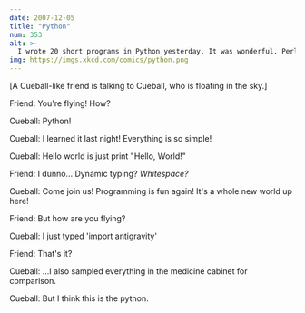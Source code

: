 ```yaml
---
date: 2007-12-05
title: "Python"
num: 353
alt: >-
  I wrote 20 short programs in Python yesterday. It was wonderful. Perl, I'm leaving you.
img: https://imgs.xkcd.com/comics/python.png
---
```

[A Cueball-like friend is talking to Cueball, who is floating in the sky.]

Friend: You're flying! How?

Cueball: Python!

Cueball: I learned it last night! Everything is so simple!

Cueball: Hello world is just print "Hello, World!"

Friend: I dunno... Dynamic typing? *Whitespace?*

Cueball: Come join us! Programming is fun again! It's a whole new world up here!

Friend: But how are you flying?

Cueball: I just typed 'import antigravity'

Friend: That's it?

Cueball: ...I also sampled everything in the medicine cabinet for comparison.

Cueball: But I think this is the python.